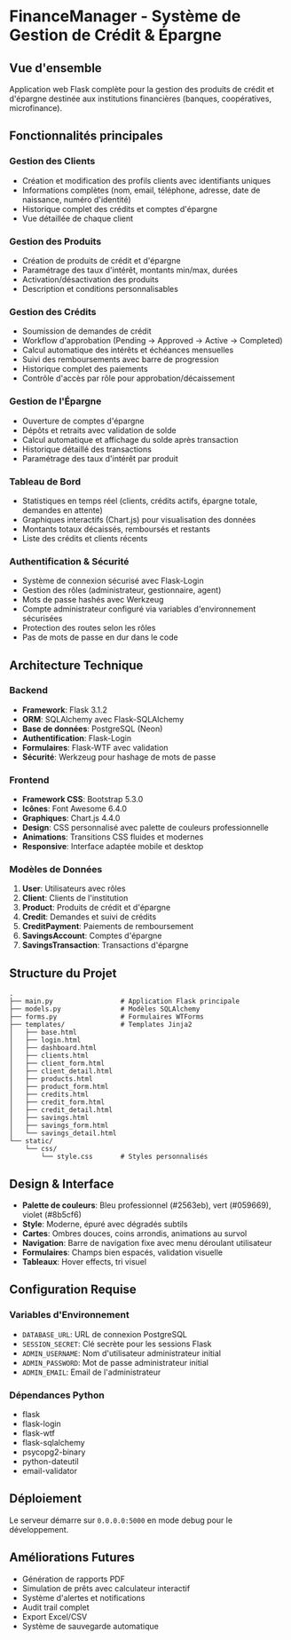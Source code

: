 # FinanceManager - Système de Gestion de Crédit & Épargne

## Vue d'ensemble
Application web Flask complète pour la gestion des produits de crédit et d'épargne destinée aux institutions financières (banques, coopératives, microfinance).

## Fonctionnalités principales

### Gestion des Clients
- Création et modification des profils clients avec identifiants uniques
- Informations complètes (nom, email, téléphone, adresse, date de naissance, numéro d'identité)
- Historique complet des crédits et comptes d'épargne
- Vue détaillée de chaque client

### Gestion des Produits
- Création de produits de crédit et d'épargne
- Paramétrage des taux d'intérêt, montants min/max, durées
- Activation/désactivation des produits
- Description et conditions personnalisables

### Gestion des Crédits
- Soumission de demandes de crédit
- Workflow d'approbation (Pending → Approved → Active → Completed)
- Calcul automatique des intérêts et échéances mensuelles
- Suivi des remboursements avec barre de progression
- Historique complet des paiements
- Contrôle d'accès par rôle pour approbation/décaissement

### Gestion de l'Épargne
- Ouverture de comptes d'épargne
- Dépôts et retraits avec validation de solde
- Calcul automatique et affichage du solde après transaction
- Historique détaillé des transactions
- Paramétrage des taux d'intérêt par produit

### Tableau de Bord
- Statistiques en temps réel (clients, crédits actifs, épargne totale, demandes en attente)
- Graphiques interactifs (Chart.js) pour visualisation des données
- Montants totaux décaissés, remboursés et restants
- Liste des crédits et clients récents

### Authentification & Sécurité
- Système de connexion sécurisé avec Flask-Login
- Gestion des rôles (administrateur, gestionnaire, agent)
- Mots de passe hashés avec Werkzeug
- Compte administrateur configuré via variables d'environnement sécurisées
- Protection des routes selon les rôles
- Pas de mots de passe en dur dans le code

## Architecture Technique

### Backend
- **Framework**: Flask 3.1.2
- **ORM**: SQLAlchemy avec Flask-SQLAlchemy
- **Base de données**: PostgreSQL (Neon)
- **Authentification**: Flask-Login
- **Formulaires**: Flask-WTF avec validation
- **Sécurité**: Werkzeug pour hashage de mots de passe

### Frontend
- **Framework CSS**: Bootstrap 5.3.0
- **Icônes**: Font Awesome 6.4.0
- **Graphiques**: Chart.js 4.4.0
- **Design**: CSS personnalisé avec palette de couleurs professionnelle
- **Animations**: Transitions CSS fluides et modernes
- **Responsive**: Interface adaptée mobile et desktop

### Modèles de Données
1. **User**: Utilisateurs avec rôles
2. **Client**: Clients de l'institution
3. **Product**: Produits de crédit et d'épargne
4. **Credit**: Demandes et suivi de crédits
5. **CreditPayment**: Paiements de remboursement
6. **SavingsAccount**: Comptes d'épargne
7. **SavingsTransaction**: Transactions d'épargne

## Structure du Projet
```
.
├── main.py                 # Application Flask principale
├── models.py               # Modèles SQLAlchemy
├── forms.py                # Formulaires WTForms
├── templates/              # Templates Jinja2
│   ├── base.html
│   ├── login.html
│   ├── dashboard.html
│   ├── clients.html
│   ├── client_form.html
│   ├── client_detail.html
│   ├── products.html
│   ├── product_form.html
│   ├── credits.html
│   ├── credit_form.html
│   ├── credit_detail.html
│   ├── savings.html
│   ├── savings_form.html
│   └── savings_detail.html
└── static/
    └── css/
        └── style.css       # Styles personnalisés
```

## Design & Interface
- **Palette de couleurs**: Bleu professionnel (#2563eb), vert (#059669), violet (#8b5cf6)
- **Style**: Moderne, épuré avec dégradés subtils
- **Cartes**: Ombres douces, coins arrondis, animations au survol
- **Navigation**: Barre de navigation fixe avec menu déroulant utilisateur
- **Formulaires**: Champs bien espacés, validation visuelle
- **Tableaux**: Hover effects, tri visuel

## Configuration Requise

### Variables d'Environnement
- `DATABASE_URL`: URL de connexion PostgreSQL
- `SESSION_SECRET`: Clé secrète pour les sessions Flask
- `ADMIN_USERNAME`: Nom d'utilisateur administrateur initial
- `ADMIN_PASSWORD`: Mot de passe administrateur initial
- `ADMIN_EMAIL`: Email de l'administrateur

### Dépendances Python
- flask
- flask-login
- flask-wtf
- flask-sqlalchemy
- psycopg2-binary
- python-dateutil
- email-validator

## Déploiement
Le serveur démarre sur `0.0.0.0:5000` en mode debug pour le développement.

## Améliorations Futures
- Génération de rapports PDF
- Simulation de prêts avec calculateur interactif
- Système d'alertes et notifications
- Audit trail complet
- Export Excel/CSV
- Système de sauvegarde automatique
